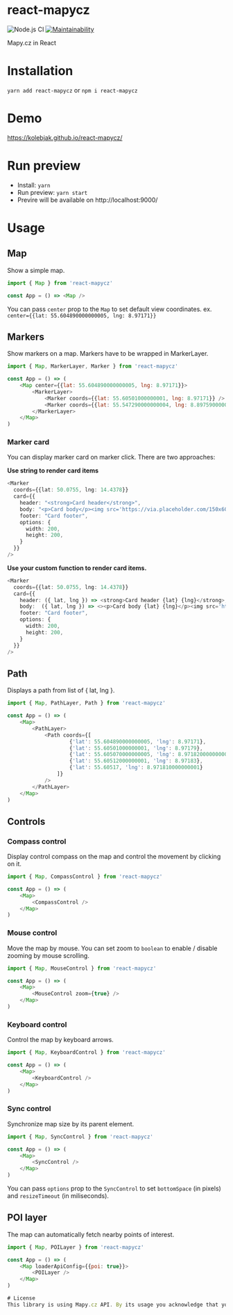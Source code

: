 # react-mapycz

![Node.js CI](https://github.com/flsy/react-mapycz/workflows/Node.js%20CI/badge.svg)
[![Maintainability](https://api.codeclimate.com/v1/badges/8c2fb679fd2700b53a83/maintainability)](https://codeclimate.com/github/flsy/react-mapycz/maintainability)

Mapy.cz in React

# Installation

`yarn add react-mapycz` or `npm i react-mapycz`

# Demo

https://kolebjak.github.io/react-mapycz/

# Run preview
- Install: `yarn`
- Run preview: `yarn start`
- Previre will be available on http://localhost:9000/

# Usage 

## Map
Show a simple map. 
```javascript
import { Map } from 'react-mapycz'

const App = () => <Map />
```

You can pass `center` prop to the `Map` to set default view coordinates. 
ex. `center={{lat: 55.604890000000005, lng: 8.97171}}`

## Markers

Show markers on a map. Markers have to be wrapped in MarkerLayer. 

```javascript
import { Map, MarkerLayer, Marker } from 'react-mapycz'

const App = () => (
    <Map center={{lat: 55.604890000000005, lng: 8.97171}}>
        <MarkerLayer>
            <Marker coords={{lat: 55.60501000000001, lng: 8.97171}} />
            <Marker coords={{lat: 55.547290000000004, lng: 8.897590000000001}} />
        </MarkerLayer>
    </Map>
)
```

### Marker card

You can display marker card on marker click. There are two approaches:

**Use string to render card items**<br>
```typescript jsx
<Marker 
  coords={{lat: 50.0755, lng: 14.4378}} 
  card={{
    header: "<strong>Card header</strong>",
    body: "<p>Card body</p><img src='https://via.placeholder.com/150x60/454545/eb4034'/>",
    footer: "Card footer",
    options: {
      width: 200,
      height: 200,
    }
  }} 
/>
```

**Use your custom function to render card items.**<br>
```typescript jsx
<Marker
  coords={{lat: 50.0755, lng: 14.4378}}
  card={{
    header: ({ lat, lng }) => <strong>Card header {lat} {lng}</strong>,
    body:  ({ lat, lng }) => <><p>Card body {lat} {lng}</p><img src='https://via.placeholder.com/150x60/454545/eb4034'/></>,
    footer: "Card footer",
    options: {
      width: 200,
      height: 200,
    }
  }}
/>
```

## Path

Displays a path from list of { lat, lng }. 

```javascript
import { Map, PathLayer, Path } from 'react-mapycz'

const App = () => (
    <Map>
        <PathLayer>
            <Path coords={[
                    {'lat': 55.604890000000005, 'lng': 8.97171},
                    {'lat': 55.60501000000001, 'lng': 8.97179},
                    {'lat': 55.605070000000005, 'lng': 8.971820000000001},
                    {'lat': 55.60512000000001, 'lng': 8.97183}, 
                    {'lat': 55.60517, 'lng': 8.971810000000001}
                ]} 
            />
        </PathLayer>
    </Map>
)
```

## Controls

### Compass control

Display control compass on the map and control the movement by clicking on it. 
```javascript
import { Map, CompassControl } from 'react-mapycz'

const App = () => (
    <Map>
        <CompassControl />
    </Map>
)
```

### Mouse control

Move the map by mouse. You can set zoom to `boolean` to enable / disable zooming by mouse scrolling. 
```javascript
import { Map, MouseControl } from 'react-mapycz'

const App = () => (
    <Map>
        <MouseControl zoom={true} />
    </Map>
)
```

### Keyboard control

Control the map by keyboard arrows. 
```javascript
import { Map, KeyboardControl } from 'react-mapycz'

const App = () => (
    <Map>
        <KeyboardControl />
    </Map>
)
```

### Sync control

Synchronize map size by its parent element.
```javascript
import { Map, SyncControl } from 'react-mapycz'

const App = () => (
    <Map>
        <SyncControl />
    </Map>
)
```
You can pass `options` prop to the `SyncControl` to set `bottomSpace` (in pixels) and `resizeTimeout` (in miliseconds).


## POI layer

The map can automatically fetch nearby points of interest.

```javascript
import { Map, POILayer } from 'react-mapycz'

const App = () => (
    <Map loaderApiConfig={{poi: true}}>
        <POILayer />
    </Map>
)

# License
This library is using Mapy.cz API. By its usage you acknowledge that you agree to the [Terms and Conditions](http://api.mapy.cz/#pact). 


  
